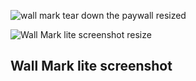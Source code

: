 ![wall mark tear down the paywall resized](https://github.com/KaiKai7/Wall-Mark/assets/87836320/a0fc20f9-75c1-4dc3-bc44-fde0661ecc65)



![Wall Mark lite screenshot resize](https://github.com/KaiKai7/Wall-Mark/assets/87836320/ac78c963-31a1-4663-9248-92c88022a406)
## Wall Mark lite screenshot
